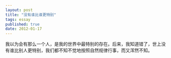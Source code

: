 ```yaml
---
layout: post
title: "没有谁比谁更特别"
tags: essay
published: true
date: 2012-01-17
---
```


我以为会有那么一个人，是我的世界中最特别的存在。后来，我知道错了，世上没有谁比别人更特别，我们都不知不觉地按照自然规律行事，而又浑然不知。

